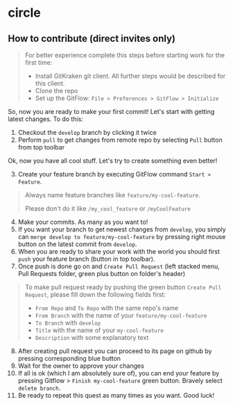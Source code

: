 # circle

## How to contribute (direct invites only)

> For better experience complete this steps before starting work for the first time:
> * Install GitKraken git client. All further steps would be described for this client.
> * Clone the repo
> * Set up the GitFlow: `File > Preferences > GitFlow > Initialize`

So, now you are ready to make your first commit! Let's start with getting latest changes. To do this:

1. Checkout the `develop` branch by clicking it twice
2. Perform `pull` to get changes from remote repo by selecting `Pull` button from top toolbar

Ok, now you have all cool stuff. Let's try to create something even better!

3. Create your feature branch by executing GitFlow command `Start > Feature`.
> Always name feature branches like `feature/my-cool-feature`.
>
>Please don't do it like `/my_cool_feature` or `/myCoolFeature`

4. Make your commits. As many as you want to!
5. If you want your branch to get newest changes from `develop`, you simply can `merge develop to feature/my-cool-feature` by pressing right mouse button on the latest commit from `develop`.
6. When you are ready to share your work with the world you should first `push` your feature branch (button in top toolbar).
7. Once push is done go on and `Create Pull Request` (left stacked menu, Pull Requests folder, green plus button on folder's header)

> To make pull request ready by pushing the green button `Create Pull Request`, please fill down the following fields first:
> - `From Repo` and `To Repo` with the same repo's name
> - `From Branch` with the name of your `feature/my-cool-feature`
> - `To Branch` with `develop`
> - `Title` with the name of your `my-cool-feature`
> - `Description` with some explanatory text

8. After creating pull request you can proceed to its page on github by pressing corresponding blue button
9. Wait for the owner to approve your changes
10. If all is ok (which I am absolutely sure of), you can end your feature by pressing Gitflow > `Finish my-cool-feature` green button. Bravely select `delete branch`.
11. Be ready to repeat this quest as many times as you want. Good luck!
